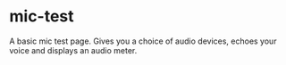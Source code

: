 # mic-test

A basic mic test page. Gives you a choice of audio devices, echoes your voice and displays an audio meter.
